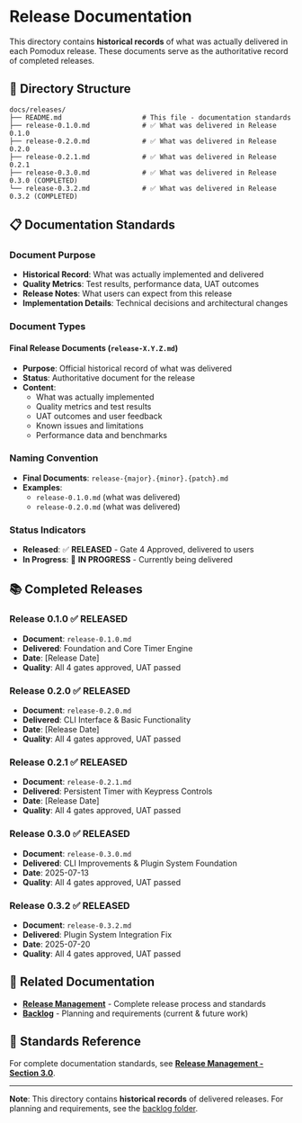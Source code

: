 # Release Documentation

This directory contains **historical records** of what was actually delivered in each Pomodux release. These documents serve as the authoritative record of completed releases.

## 📁 Directory Structure

```
docs/releases/
├── README.md                    # This file - documentation standards
├── release-0.1.0.md             # ✅ What was delivered in Release 0.1.0
├── release-0.2.0.md             # ✅ What was delivered in Release 0.2.0
├── release-0.2.1.md             # ✅ What was delivered in Release 0.2.1
├── release-0.3.0.md             # ✅ What was delivered in Release 0.3.0 (COMPLETED)
└── release-0.3.2.md             # ✅ What was delivered in Release 0.3.2 (COMPLETED)
```

## 📋 Documentation Standards

### Document Purpose
- **Historical Record**: What was actually implemented and delivered
- **Quality Metrics**: Test results, performance data, UAT outcomes
- **Release Notes**: What users can expect from this release
- **Implementation Details**: Technical decisions and architectural changes

### Document Types

#### Final Release Documents (`release-X.Y.Z.md`)
- **Purpose**: Official historical record of what was delivered
- **Status**: Authoritative document for the release
- **Content**: 
  - What was actually implemented
  - Quality metrics and test results
  - UAT outcomes and user feedback
  - Known issues and limitations
  - Performance data and benchmarks

### Naming Convention
- **Final Documents**: `release-{major}.{minor}.{patch}.md`
- **Examples**: 
  - `release-0.1.0.md` (what was delivered)
  - `release-0.2.0.md` (what was delivered)

### Status Indicators
- **Released**: ✅ **RELEASED** - Gate 4 Approved, delivered to users
- **In Progress**: 🔄 **IN PROGRESS** - Currently being delivered

## 📚 Completed Releases

### Release 0.1.0 ✅ RELEASED
- **Document**: `release-0.1.0.md`
- **Delivered**: Foundation and Core Timer Engine
- **Date**: [Release Date]
- **Quality**: All 4 gates approved, UAT passed

### Release 0.2.0 ✅ RELEASED
- **Document**: `release-0.2.0.md`
- **Delivered**: CLI Interface & Basic Functionality
- **Date**: [Release Date]
- **Quality**: All 4 gates approved, UAT passed

### Release 0.2.1 ✅ RELEASED
- **Document**: `release-0.2.1.md`
- **Delivered**: Persistent Timer with Keypress Controls
- **Date**: [Release Date]
- **Quality**: All 4 gates approved, UAT passed

### Release 0.3.0 ✅ RELEASED
- **Document**: `release-0.3.0.md`
- **Delivered**: CLI Improvements & Plugin System Foundation
- **Date**: 2025-07-13
- **Quality**: All 4 gates approved, UAT passed

### Release 0.3.2 ✅ RELEASED
- **Document**: `release-0.3.2.md`
- **Delivered**: Plugin System Integration Fix
- **Date**: 2025-07-20
- **Quality**: All 4 gates approved, UAT passed

## 🔗 Related Documentation

- **[Release Management](docs/release-management.md)** - Complete release process and standards
- **[Backlog](docs/backlog/)** - Planning and requirements (current & future work)

## 📖 Standards Reference

For complete documentation standards, see **[Release Management - Section 3.0](docs/release-management.md#30-release-documentation-standards)**.

---

**Note**: This directory contains **historical records** of delivered releases. For planning and requirements, see the [backlog folder](docs/backlog/). 